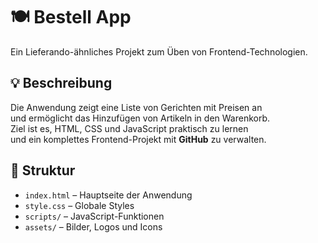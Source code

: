 # 🍽️ Bestell App

Ein Lieferando-ähnliches Projekt zum Üben von Frontend-Technologien.

## 💡 Beschreibung
Die Anwendung zeigt eine Liste von Gerichten mit Preisen an  
und ermöglicht das Hinzufügen von Artikeln in den Warenkorb.  
Ziel ist es, HTML, CSS und JavaScript praktisch zu lernen  
und ein komplettes Frontend-Projekt mit **GitHub** zu verwalten.

## 📂 Struktur
- `index.html` – Hauptseite der Anwendung  
- `style.css` – Globale Styles  
- `scripts/` – JavaScript-Funktionen  
- `assets/` – Bilder, Logos und Icons